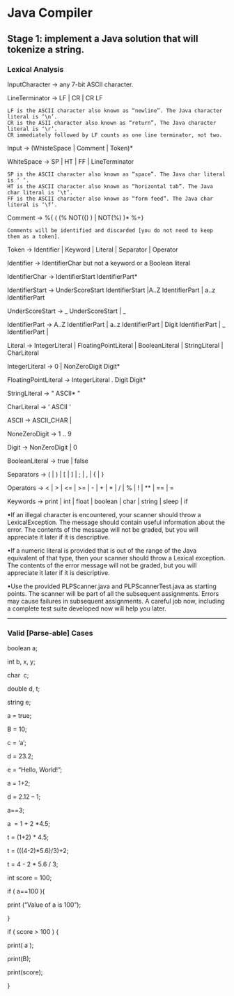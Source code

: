 # Java Compiler
## Stage 1:  implement a Java solution that will tokenize a string.
### Lexical Analysis

InputCharacter  -> any 7-bit ASCII character.

LineTerminator -> LF | CR | CR LF

	LF is the ASCII character also known as “newline”. The Java character literal is ‘\n’.
	CR is the ASII character also known as “return”, The Java character literal is ‘\r’.
	CR immediately followed by LF counts as one line terminator, not two. 

Input -> (WhisteSpace | Comment | Token)*

WhiteSpace  -> SP | HT | FF | LineTerminator

	SP is the ASCII character also known as “space”. The Java char literal is ‘ ‘.
	HT is the ASCII character also known as “horizontal tab”. The Java char literal is ‘\t’. 
	FF is the ASCII character also known as “form feed”. The Java char literal is ‘\f’. 

Comment ->  %{    (   (% NOT({) ) | NOT(%) )* %+}

	Comments will be identified and discarded [you do not need to keep them as a token].

Token  -> Identifier | Keyword | Literal | Separator | Operator

Identifier  -> IdentifierChar but not a keyword or a Boolean literal

IdentifierChar  -> IdentifierStart IdentifierPart*

IdentifierStart  -> UnderScoreStart IdentifierStart |A..Z IdentifierPart | a..z IdentifierPart

UnderScoreStart   -> _ UnderScoreStart | _

IdentifierPart -> A..Z IdentifierPart | a..z IdentifierPart | Digit IdentifierPart | _ IdentifierPart | 

Literal  -> IntegerLiteral | FloatingPointLiteral | BooleanLiteral | StringLiteral | CharLiteral

IntegerLiteral -> 0 | NonZeroDigit Digit*

FloatingPointLiteral ->  IntegerLiteral . Digit Digit*

StringLiteral -> " ASCII* "

CharLiteral -> ' ASCII '

ASCII ->  ASCII_CHAR | 

NoneZeroDigit ->  1 .. 9

Digit -> NonZeroDigit | 0

BooleanLiteral -> true | false

Separators -> ( | ) | [ | ] | ; | , | { | }

Operators ->  < | > | <= | >= | - | + | * | / | % | ! | ** | == | =

Keywords -> print | int | float | boolean | char | string | sleep | if


•If an illegal character is encountered, your scanner should throw a LexicalException. The message should contain useful information about the error. The contents of the message will not be graded, but you will appreciate it later if it is descriptive.

•If a numeric literal is provided that is out of the range of the Java equivalent of that type, then your scanner should throw a Lexical exception. The contents of the error message will not be graded, but you will appreciate it later if it is descriptive. 

•Use the provided PLPScanner.java and PLPScannerTest.java as starting points. The scanner will be part of all the subsequent assignments. Errors may cause failures in subsequent assignments. A careful job now, including a complete test suite developed now will help you later.

------------
### Valid [Parse-able] Cases

boolean a;

int b, x, y;

char  c;

double d, t;

string e;


a = true;

B = 10;

c = ‘a’;

d = 23.2;

e = “Hello, World!”;


a = 1+2;

d = 2.12 – 1;

a==3;

a  = 1 + 2 *4.5;

t = (1+2) * 4.5;

t = (((4-2)*5.6)/3)+2;

t = 4 - 2 * 5.6 / 3;


int score = 100;


if ( a==100 ){

  print (“Value of a is 100”);
  
}

if ( score > 100 ) {

  print( a );
  
  print(B);
  
  print(score);
  
}
